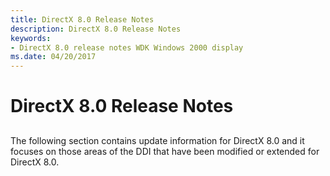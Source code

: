 ```yaml
---
title: DirectX 8.0 Release Notes
description: DirectX 8.0 Release Notes
keywords:
- DirectX 8.0 release notes WDK Windows 2000 display
ms.date: 04/20/2017
---
```


# DirectX 8.0 Release Notes


## <span id="ddk_directx_8_0_release_notes_gg"></span><span id="DDK_DIRECTX_8_0_RELEASE_NOTES_GG"></span>


The following section contains update information for DirectX 8.0 and it focuses on those areas of the DDI that have been modified or extended for DirectX 8.0.

 

 






